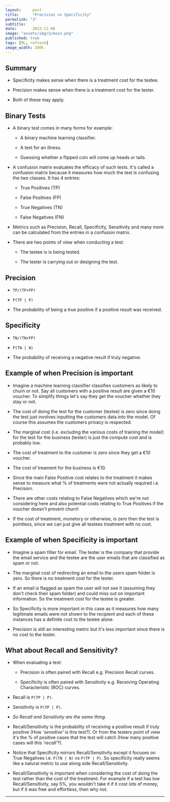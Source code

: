 ```yaml
---
layout:     post
title:      "Precision vs Specificity"
permalink: "3"
subtitle:   
date:       2023-11-08
image: "assets/img/3/main.png"
published: true
tags: [ML, refresh]
image_width: 100%
---
```


## Summary

* Specificity makes sense when there is a treatment cost for the testee.

* Precision makes sense when there is a treatment cost for the tester.

* Both of these may apply.

## Binary Tests

* A binary test comes in many forms for example:

  * A binary machine learning classifier.

  * A test for an illness.

  * Guessing whether a flipped coin will come up heads or tails.

* A confusion matrix evaluates the efficacy of such tests. It's called a confusion matrix because it measures how much the test is confusing the two classes. It has 4 entries:

  * True Positives (TP)

  * False Positives (FP)

  * True Negatives (TN)

  * False Negatives (FN)

* Metrics such as Precision, Recall, Specificity, Sensitivity and many more can be calculated from the entries in a confusion matrix.

* There are two points of view when conducting a test:

  * The testee is is being tested.

  * The tester is carrying out or designing the test.


## Precision
* `TP/(TP+FP)`

* `P(TP | P)` 

* The probability of being a true positive if a positive result was received.

## Specificity 
* `TN/(TN+FP)` 

* `P(TN | N)`

* The probability of receiving a negative result if truly negative.

## Example of when Precision is important
* Imagine a machine learning classifier classifies customers as likely to churn or not. Say all customers with a positive result are given a €10 voucher. To simplify things let's say they get the voucher whether they stay or not.

* The cost of doing the test for the customer (testee) is zero since doing the test just involves inputting the customers data into the model. Of course this assumes the customers privacy is respected.

* The marginal cost (i.e. excluding the various costs of training the model) for the test for the business (tester) is just the compute cost and is probably low.

* The cost of treatment to the customer is zero since they get a €10 voucher.

* The cost of treament for the business is €10.

* Since the main False Positive cost relates to the treatment it makes sense to measure what % of treatments were not actually required i.e. Precision.

* There are other costs relating to False Negatives which we're not considering here and also potential costs relating to True Positives if the voucher doesn't prevent churn!

* If the cost of treatment, monetory or otherwise, is zero then the test is pointless, since we can just give all testees treatment with no cost.

## Example of when Specificity is important

*  Imagine a spam filter for email. The tester is the company that provide the email service and the testee are the user emails that are classified as spam or not.

* The marginal cost of redirecting an email to the users spam folder is zero. So there is no treatment cost for the tester.

* If an email is flagged as spam the user will not see it (assuming they don't check their spam folder) and could miss out on important information. So the treatment cost for the testee is greater.

* So Specificity is more important in this case as it measures how many legitimate emails were not shown to the recipient and each of these instances has a definite cost to the testee alone.

* Precision is still an interesting metric but it's less important since there is no cost to the tester.

## What about Recall and Sensitivity?

* When evaluating a test:

  - Precision is often paired with Recall e.g. Precision Recall curves.

  - Specificity is often paired with Sensitivity e.g. Receiving Operating Characteristic (ROC) curves.

* Recall is `P(TP | P)`.

* Sensitivity is `P(TP | P)`.

* _So Recall and Sensitivity are the same thing._

* Recall/Sensitivity is the probability of receiving a positive result if truly positive (How _'sensitive'_ is this test?). Or from the testers point of view it's the % of positive cases that the test will catch (How many positive cases will this _'recall'_?).

* Notice that Specificity mirrors Recall/Sensitivity except it focuses on True Negatives i.e. `P(TN | N)` vs `P(TP | P)`. So specificity really seems like a natural metric to use along side Recall/Sensitivity.

* Recall/Sensitivity is important when considering the cost of doing the test rather than the cost of the treatment. For example if a test has low Recall/Sensitivity, say 5%, you wouldn't take it if it cost lots of money, but if it was free and effortless, then why not. 

_____